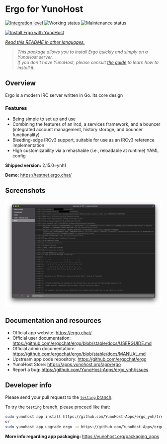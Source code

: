 <!--
N.B.: This README was automatically generated by <https://github.com/YunoHost/apps/tree/master/tools/readme_generator>
It shall NOT be edited by hand.
-->

# Ergo for YunoHost

[![Integration level](https://apps.yunohost.org/badge/integration/ergo)](https://ci-apps.yunohost.org/ci/apps/ergo/)
![Working status](https://apps.yunohost.org/badge/state/ergo)
![Maintenance status](https://apps.yunohost.org/badge/maintained/ergo)

[![Install Ergo with YunoHost](https://install-app.yunohost.org/install-with-yunohost.svg)](https://install-app.yunohost.org/?app=ergo)

*[Read this README in other languages.](./ALL_README.md)*

> *This package allows you to install Ergo quickly and simply on a YunoHost server.*  
> *If you don't have YunoHost, please consult [the guide](https://yunohost.org/install) to learn how to install it.*

## Overview

Ergo is a modern IRC server written in Go. Its core design 

### Features

- Being simple to set up and use
- Combining the features of an ircd, a services framework, and a bouncer (integrated account management, history storage, and bouncer functionality)
- Bleeding-edge IRCv3 support, suitable for use as an IRCv3 reference implementation
- High customizability via a rehashable (i.e., reloadable at runtime) YAML config



**Shipped version:** 2.15.0~ynh1

**Demo:** <https://testnet.ergo.chat/>

## Screenshots

![Screenshot of Ergo](./doc/screenshots/textual.jpg)

## Documentation and resources

- Official app website: <https://ergo.chat/>
- Official user documentation: <https://github.com/ergochat/ergo/blob/stable/docs/USERGUIDE.md>
- Official admin documentation: <https://github.com/ergochat/ergo/blob/stable/docs/MANUAL.md>
- Upstream app code repository: <https://github.com/ergochat/ergo>
- YunoHost Store: <https://apps.yunohost.org/app/ergo>
- Report a bug: <https://github.com/YunoHost-Apps/ergo_ynh/issues>

## Developer info

Please send your pull request to the [`testing` branch](https://github.com/YunoHost-Apps/ergo_ynh/tree/testing).

To try the `testing` branch, please proceed like that:

```bash
sudo yunohost app install https://github.com/YunoHost-Apps/ergo_ynh/tree/testing --debug
or
sudo yunohost app upgrade ergo -u https://github.com/YunoHost-Apps/ergo_ynh/tree/testing --debug
```

**More info regarding app packaging:** <https://yunohost.org/packaging_apps>
